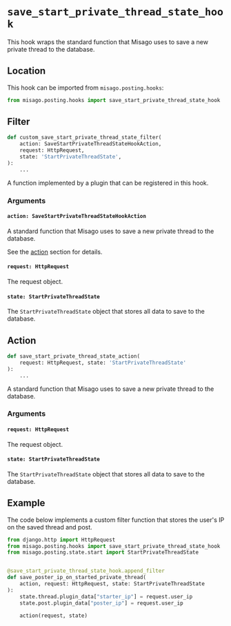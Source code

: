 # `save_start_private_thread_state_hook`

This hook wraps the standard function that Misago uses to save a new private thread to the database.


## Location

This hook can be imported from `misago.posting.hooks`:

```python
from misago.posting.hooks import save_start_private_thread_state_hook
```


## Filter

```python
def custom_save_start_private_thread_state_filter(
    action: SaveStartPrivateThreadStateHookAction,
    request: HttpRequest,
    state: 'StartPrivateThreadState',
):
    ...
```

A function implemented by a plugin that can be registered in this hook.


### Arguments

#### `action: SaveStartPrivateThreadStateHookAction`

A standard function that Misago uses to save a new private thread to the database.

See the [action](#action) section for details.


#### `request: HttpRequest`

The request object.


#### `state: StartPrivateThreadState`

The `StartPrivateThreadState` object that stores all data to save to the database.


## Action

```python
def save_start_private_thread_state_action(
    request: HttpRequest, state: 'StartPrivateThreadState'
):
    ...
```

A standard function that Misago uses to save a new private thread to the database.


### Arguments

#### `request: HttpRequest`

The request object.


#### `state: StartPrivateThreadState`

The `StartPrivateThreadState` object that stores all data to save to the database.


## Example

The code below implements a custom filter function that stores the user's IP on the saved thread and post.

```python
from django.http import HttpRequest
from misago.posting.hooks import save_start_private_thread_state_hook
from misago.posting.state.start import StartPrivateThreadState


@save_start_private_thread_state_hook.append_filter
def save_poster_ip_on_started_private_thread(
    action, request: HttpRequest, state: StartPrivateThreadState
):
    state.thread.plugin_data["starter_ip"] = request.user_ip
    state.post.plugin_data["poster_ip"] = request.user_ip

    action(request, state)
```